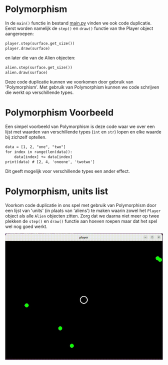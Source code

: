 # Polymorphism

In de `main()` functie in bestand
[main.py](../pygame03_aliens/main.py) vinden we ook code
duplicatie. Eerst worden namelijk de `step()` en `draw()` functie van
the Player object aangeroepen:

    player.step(surface.get_size())
    player.draw(surface)
    
en later die van de Alien objecten:

    alien.step(surface.get_size())
    alien.draw(surface)
    
Deze code duplicatie kunnen we voorkomen door gebruik van
'Polymorphism'. Met gebruik van Polymorphism kunnen we code
schrijven die werkt op verschillende types.

# Polymorphism Voorbeeld

Een simpel voorbeeld van Polymorphism is deze code waar we over een
lijst met waarden van verschillende types (`int` en `str`) lopen en elke
waarde bij zichzelf optellen.

    data = [1, 2, "one", "two"]
    for index in range(len(data)):
        data[index] += data[index]
    print(data) # [2, 4, 'oneone', 'twotwo']

Dit geeft mogelijk voor verschillende types een ander effect.

# Polymorphism, units list

Voorkom code duplicatie in ons spel met gebruik van Polymorphism door
een lijst van 'units' (in plaats van 'aliens') te maken waarin zowel
het `Player` object als alle `Alien` objecten zitten. Zorg dat we
daarna niet meer op twee plekken de `step()` en `draw()` functie aan
hoeven roepen maar dat het spel wel nog goed werkt.

![aliens.gif](../pygame03_aliens/aliens.gif)

